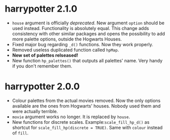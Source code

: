 # harrypotter 2.1.0

* `house` argument is officially *deprecated*. New argument `option` should be used instead. Functionality is absolutely equal. This change adds consistency with other similar packages and opens the possibility to add more palette options, outside the Hogwarts Houses. 
* Fixed major bug regarding `_d()` functions. Now they work properly.
* Removed useless duplicated function called `hpMap`. 
* **New set of palettes relseased!**
* New function `hp_palettes()` that outputs all palettes' name. Very handy if you don't remember them.

# harrypotter 2.0.0

* Colour palettes from the actual movies removed. Now the only options available are the ones from Hogwarts' houses. Nobody used them and were actually terrible.
* `movie` argument works no longer. It is replaced by `house`.
* New functions for discrete scales. Example:`scale_fill_hp_d()` as shortcut for `scale_fill_hp(discrete = TRUE)`. Same with `colour` instead of `fill`.